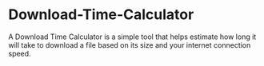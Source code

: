 # Download-Time-Calculator
A Download Time Calculator is a simple tool that helps estimate how long it will take to download a file based on its size and your internet connection speed.
